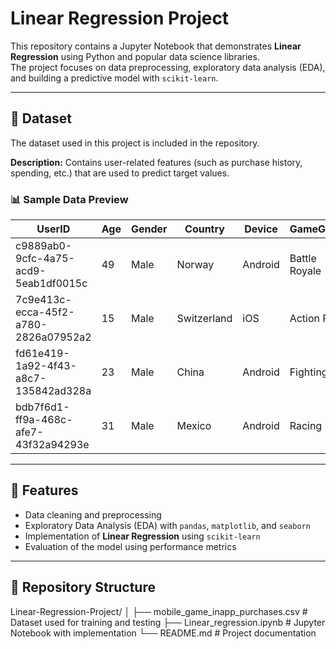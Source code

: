 
# Linear Regression Project

This repository contains a Jupyter Notebook that demonstrates **Linear Regression** using Python and popular data science libraries.  
The project focuses on data preprocessing, exploratory data analysis (EDA), and building a predictive model with `scikit-learn`.

---

## 📂 Dataset
The dataset used in this project is included in the repository.  
 
**Description:** Contains user-related features (such as purchase history, spending, etc.) that are used to predict target values.  

### 📊 Sample Data Preview
| UserID                               | Age | Gender | Country     | Device  | GameGenre     | SessionCount | AverageSessionLength | SpendingSegment | InAppPurchaseAmount | FirstPurchaseDaysAfterInstall | PaymentMethod | LastPurchaseDate |
| ------------------------------------ | --- | ------ | ----------- | ------- | ------------- | ------------ | -------------------- | --------------- | ------------------- | ----------------------------- | ------------- | ---------------- |
| c9889ab0-9cfc-4a75-acd9-5eab1df0015c | 49  | Male   | Norway      | Android | Battle Royale | 9            | 12.83                | Minnow          | 11.4                | 28                            | Apple Pay     | 2025-03-19       |
| 7c9e413c-ecca-45f2-a780-2826a07952a2 | 15  | Male   | Switzerland | iOS     | Action RPG    | 11           | 19.39                | Minnow          | 6.37                | 18                            | Debit Card    | 2025-06-08       |
| fd61e419-1a92-4f43-a8c7-135842ad328a | 23  | Male   | China       | Android | Fighting      | 9            | 8.87                 | Minnow          | 15.81               | 30                            | Apple Pay     | 2025-06-02       |
| bdb7f6d1-ff9a-468c-afe7-43f32a94293e | 31  | Male   | Mexico      | Android | Racing        | 12           | 19.56                | Minnow          | 13.49               | 9                             | Debit Card    | 2025-04-01       |


---

## 📌 Features
- Data cleaning and preprocessing  
- Exploratory Data Analysis (EDA) with `pandas`, `matplotlib`, and `seaborn`  
- Implementation of **Linear Regression** using `scikit-learn`  
- Evaluation of the model using performance metrics  

---

## 📂 Repository Structure
Linear-Regression-Project/
│
├── mobile_game_inapp_purchases.csv    # Dataset used for training and testing
├── Linear_regression.ipynb            # Jupyter Notebook with implementation
└── README.md                          # Project documentation



